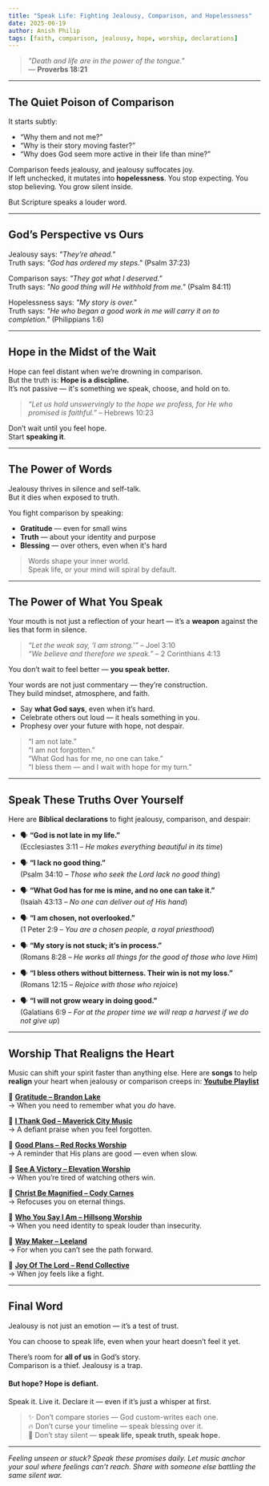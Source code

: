 ```yaml
---
title: "Speak Life: Fighting Jealousy, Comparison, and Hopelessness"
date: 2025-06-19
author: Anish Philip
tags: [faith, comparison, jealousy, hope, worship, declarations]
---
```


> _"Death and life are in the power of the tongue."_  
> — **Proverbs 18:21**

---

## The Quiet Poison of Comparison

It starts subtly:

- “Why them and not me?”
- “Why is their story moving faster?”
- “Why does God seem more active in their life than mine?”

Comparison feeds jealousy, and jealousy suffocates joy.  
If left unchecked, it mutates into **hopelessness**. You stop expecting. You stop believing. You grow silent inside.

But Scripture speaks a louder word.

---

## God’s Perspective vs Ours

Jealousy says: _"They’re ahead."_  
Truth says: _"God has ordered my steps."_ (Psalm 37:23)

Comparison says: _"They got what I deserved."_  
Truth says: _"No good thing will He withhold from me."_ (Psalm 84:11)

Hopelessness says: _"My story is over."_  
Truth says: _"He who began a good work in me will carry it on to completion."_ (Philippians 1:6)

---
## Hope in the Midst of the Wait

Hope can feel distant when we’re drowning in comparison.  
But the truth is: **Hope is a discipline.**  
It’s not passive — it's something we speak, choose, and hold on to.

> _“Let us hold unswervingly to the hope we profess, for He who promised is faithful.”_ – Hebrews 10:23

Don’t wait until you feel hope.  
Start **speaking it**.

---

## The Power of Words

Jealousy thrives in silence and self-talk.  
But it dies when exposed to truth.

You fight comparison by speaking:

- **Gratitude** — even for small wins  
- **Truth** — about your identity and purpose  
- **Blessing** — over others, even when it's hard

> Words shape your inner world.  
> Speak life, or your mind will spiral by default.

---

## The Power of What You Speak

Your mouth is not just a reflection of your heart — it’s a **weapon** against the lies that form in silence.

> _“Let the weak say, ‘I am strong.’”_ – Joel 3:10  
> _“We believe and therefore we speak.”_ – 2 Corinthians 4:13

You don’t wait to feel better — **you speak better.**

Your words are not just commentary — they’re construction.  
They build mindset, atmosphere, and faith.

- Say **what God says**, even when it’s hard.  
- Celebrate others out loud — it heals something in you.  
- Prophesy over your future with hope, not despair.

> “I am not late.”  
> “I am not forgotten.”  
> “What God has for me, no one can take.”  
> “I bless them — and I wait with hope for my turn.”

---

## Speak These Truths Over Yourself

Here are **Biblical declarations** to fight jealousy, comparison, and despair:

- 🗣 **“God is not late in my life.”**  
  (Ecclesiastes 3:11 – *He makes everything beautiful in its time*)

- 🗣 **“I lack no good thing.”**  
  (Psalm 34:10 – *Those who seek the Lord lack no good thing*)

- 🗣 **“What God has for me is mine, and no one can take it.”**  
  (Isaiah 43:13 – *No one can deliver out of His hand*)

- 🗣 **“I am chosen, not overlooked.”**  
  (1 Peter 2:9 – *You are a chosen people, a royal priesthood*)

- 🗣 **“My story is not stuck; it’s in process.”**  
  (Romans 8:28 – *He works all things for the good of those who love Him*)

- 🗣 **“I bless others without bitterness. Their win is not my loss.”**  
  (Romans 12:15 – *Rejoice with those who rejoice*)

- 🗣 **“I will not grow weary in doing good.”**  
  (Galatians 6:9 – *For at the proper time we will reap a harvest if we do not give up*)

---

## Worship That Realigns the Heart

Music can shift your spirit faster than anything else. Here are **songs** to help **realign** your heart when jealousy or comparison creeps in:
**[Youtube Playlist](https://music.youtube.com/playlist?list=PLNd0UfEQEspRI3O-VPA5jbV3xSrlfq0RN&si=Mt2HKj0Zitg82nHs)**

🎵 **[Gratitude – Brandon Lake](https://music.youtube.com/watch?v=vA83MufOCoA&si=s6RdVDQntTqBztUc)**  
→ When you need to remember what you *do* have.

🎵 **[I Thank God – Maverick City Music](https://music.youtube.com/watch?v=5bOgOBFy9sE&si=IUiZnzF4Remqn53Z)**  
→ A defiant praise when you feel forgotten.

🎵 **[Good Plans – Red Rocks Worship](https://music.youtube.com/watch?v=5bOgOBFy9sE&si=IUiZnzF4Remqn53Z)**  
→ A reminder that His plans are good — even when slow.

🎵 **[See A Victory – Elevation Worship](https://music.youtube.com/watch?v=rJSeF65wALw&si=wkWZo4oQAKyDPJ0y)**  
→ When you’re tired of watching others win.

🎵 **[Christ Be Magnified – Cody Carnes](https://music.youtube.com/watch?v=W-DW6a8S0Is&si=-VN1wlPmHmR_qVPf)**  
→ Refocuses you on eternal things.

🎵 **[Who You Say I Am – Hillsong Worship](https://music.youtube.com/watch?v=kj0wiU60z0M&si=vdSloVVeiPaUBMkM)**  
→ When you need identity to speak louder than insecurity.

🎵 **[Way Maker – Leeland](https://music.youtube.com/watch?v=53Wvma7RjNw&si=OLUKAAaZhCF-7UqY)**  
→ For when you can’t see the path forward.

🎵 **[Joy Of The Lord – Rend Collective](https://music.youtube.com/watch?v=3X0dYs2ylrU&si=LLpC0lLOUH9ZOcYG)**  
→ When joy feels like a fight.

---

## Final Word

Jealousy is not just an emotion — it’s a test of trust.

You can choose to speak life, even when your heart doesn’t feel it yet.

There’s room for **all of us** in God’s story.  
Comparison is a thief. Jealousy is a trap.  
#### But hope? Hope is defiant.

Speak it. Live it. Declare it — even if it’s just a whisper at first.
> ✨ Don’t compare stories — God custom-writes each one.  
> 🔥 Don’t curse your timeline — speak blessing over it.  
> 🎤 Don’t stay silent — **speak life, speak truth, speak hope.**

---

*Feeling unseen or stuck? Speak these promises daily. Let music anchor your soul where feelings can’t reach. Share with someone else battling the same silent war.*
